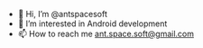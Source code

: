 - 👋 Hi, I’m @antspacesoft
- 👀 I’m interested in Android development
- 📫 How to reach me ant.space.soft@gmail.com

<!---
antspacesoft/antspacesoft is a ✨ special ✨ repository because its `README.md` (this file) appears on your GitHub profile.
You can click the Preview link to take a look at your changes.
--->
